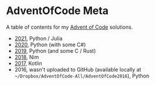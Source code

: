 AdventOfCode Meta
=================

A table of contents for my [Advent of Code](https://adventofcode.com/)
solutions.

* [2021](https://github.com/jabbalaci/AdventOfCode2021), Python / Julia
* [2020](https://github.com/jabbalaci/AdventOfCode2020), Python (with some C#)
* [2019](https://github.com/jabbalaci/AdventOfCode2019), Python (and some C / Rust)
* [2018](https://github.com/jabbalaci/AdventOfCode2018), Nim
* [2017](https://github.com/jabbalaci/aoc2017), Kotlin
* 2016, wasn't uploaded to GitHub (available locally at `~/Dropbox/AdventOfCode-All/AdventOfCode2016`), Python
